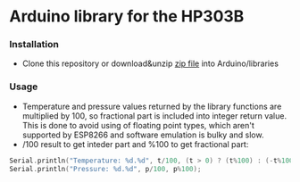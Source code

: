 # Arduino library for the HP303B
### Installation
- Clone this repository  or download&unzip [zip file](https://github.com/wemos/LOLIN_HP303B_Library/archive/master.zip) into Arduino/libraries
### Usage
- Temperature and pressure values returned by the library functions are multiplied by 100, so fractional part is included into integer return value. This is done to avoid using of floating point types, which aren't supported by ESP8266 and software emulation is bulky and slow.
- /100 result to get inteder part and %100 to get fractional part:
 ```c
 Serial.println("Temperature: %d.%d", t/100, (t > 0) ? (t%100) : (-t%100));
 Serial.println("Pressure: %d.%d", p/100, p%100);
 ```
